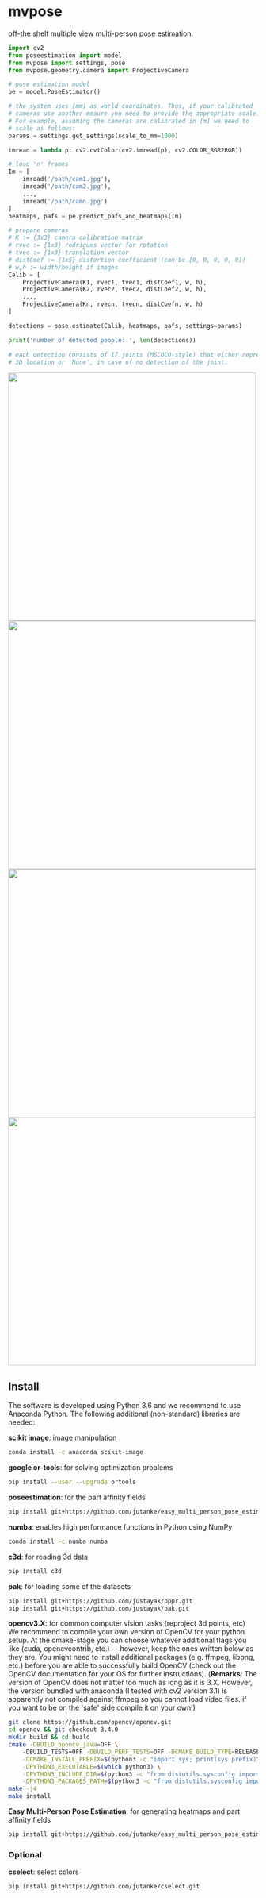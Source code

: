 # mvpose
off-the shelf multiple view multi-person pose estimation.

```python
import cv2
from poseestimation import model
from mvpose import settings, pose
from mvpose.geometry.camera import ProjectiveCamera

# pose estimation model
pe = model.PoseEstimator()

# the system uses [mm] as world coordinates. Thus, if your calibrated
# cameras use another meaure you need to provide the appropriate scale.
# For example, assuming the cameras are calibrated in [m] we need to
# scale as follows:
params = settings.get_settings(scale_to_mm=1000)

imread = lambda p: cv2.cvtColor(cv2.imread(p), cv2.COLOR_BGR2RGB))

# load 'n' frames 
Im = [
    imread('/path/cam1.jpg'),
    imread('/path/cam2.jpg'),
    ...,
    imread('/path/camn.jpg')
]
heatmaps, pafs = pe.predict_pafs_and_heatmaps(Im)

# prepare cameras
# K := {3x3} camera calibration matrix
# rvec := {1x3} rodrigues vector for rotation
# tvec := {1x3} translation vector
# distCoef := {1x5} distortion coefficient (can be [0, 0, 0, 0, 0])
# w,h := width/height if images
Calib = [
    ProjectiveCamera(K1, rvec1, tvec1, distCoef1, w, h),
    ProjectiveCamera(K2, rvec2, tvec2, distCoef2, w, h),
    ...,
    ProjectiveCamera(Kn, rvecn, tvecn, distCoefn, w, h)
]

detections = pose.estimate(Calib, heatmaps, pafs, settings=params)

print('number of detected people: ', len(detections))

# each detection consists of 17 joints (MSCOCO-style) that either represent a 
# 3D location or 'None', in case of no detection of the joint.

```


<img src="https://user-images.githubusercontent.com/831215/45680464-44690d00-bb3b-11e8-87a7-fc5cc2cb6997.png" 
width="500">
<img src="https://user-images.githubusercontent.com/831215/45680466-44690d00-bb3b-11e8-876c-74651b4e5f64.png" 
width="500">
<img src="https://user-images.githubusercontent.com/831215/45680468-4501a380-bb3b-11e8-9f90-e4cf85e8349b.png" 
width="500">
<img src="https://user-images.githubusercontent.com/831215/45680467-4501a380-bb3b-11e8-8ccc-7217780286c4.png"
width="500">


## Install
The software is developed using Python 3.6 and we recommend to use Anaconda Python.
The following additional (non-standard) libraries are needed:

**scikit image**: image manipulation
```bash
conda install -c anaconda scikit-image 
```

**google or-tools**: for solving optimization problems
```bash
pip install --user --upgrade ortools
```

**poseestimation**: for the part affinity fields
```bash
pip install git+https://github.com/jutanke/easy_multi_person_pose_estimation
```

**numba**: enables high performance functions in Python using NumPy
```bash
conda install -c numba numba
```

**c3d**: for reading 3d data
```bash
pip install c3d
```

**pak**: for loading some of the datasets
```bash
pip install git+https://github.com/justayak/pppr.git
pip install git+https://github.com/justayak/pak.git
```

**opencv3.X**: for common computer vision tasks (reproject 3d points, etc)
We recommend to compile your own version of OpenCV for your python setup.
At the cmake-stage you can choose whatever additional flags you like (cuda, opencvcontrib, etc.) -- 
however, keep the ones written below as they are. You might need to install
additional packages (e.g. ffmpeg, libpng, etc.) before you are able to successfully
build OpenCV (check out the OpenCV documentation for your OS for further instructions).
(**Remarks**: The version of OpenCV does not matter too much as long as it is 3.X. However, 
the version bundled with anaconda (I tested with cv2 version 3.1) is apparently not 
compiled against ffmpeg so you cannot load video files. if you want to be on the 'safe' side
compile it on your own!)
```bash
git clone https://github.com/opencv/opencv.git
cd opencv && git checkout 3.4.0
mkdir build && cd build
cmake -DBUILD_opencv_java=OFF \ 
    -DBUILD_TESTS=OFF -DBUILD_PERF_TESTS=OFF -DCMAKE_BUILD_TYPE=RELEASE \
    -DCMAKE_INSTALL_PREFIX=$(python3 -c "import sys; print(sys.prefix)") \
    -DPYTHON3_EXECUTABLE=$(which python3) \
    -DPYTHON3_INCLUDE_DIR=$(python3 -c "from distutils.sysconfig import get_python_inc; print(get_python_inc())") \
    -DPYTHON3_PACKAGES_PATH=$(python3 -c "from distutils.sysconfig import get_python_lib; print(get_python_lib())") .. 
make -j4
make install
```

**Easy Multi-Person Pose Estimation**: for generating heatmaps and part affinity fields
```bash
pip install git+https://github.com/jutanke/easy_multi_person_pose_estimation
```

### Optional

**cselect**: select colors
```bash
pip install git+https://github.com/jutanke/cselect.git
```
